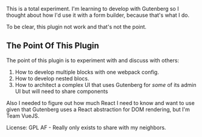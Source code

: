 This is a total experiment. I'm learning to develop with Gutenberg so I thought about how I'd use it with a form builder, because that's what I do.

To be clear, this plugin not work and that's not the point.

## The Point Of This Plugin

The point of this plugin is to experiment with and discuss with others:
1) How to develop multiple blocks with one webpack config.
2) How to develop nested blocs.
3) How to architect a complex UI that uses Gutenberg for _some_ of its admin UI but will need to share components 

Also I needed to figure out how much React I need to know and want to use given that Gutenberg uses a React abstraction for DOM rendering, but I'm Team VueJS.

License: GPL AF - Really only exists to share with my neighbors.